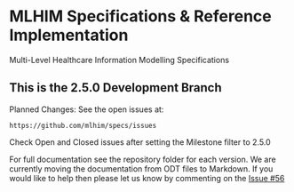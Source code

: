 MLHIM Specifications & Reference Implementation
===============================================

Multi-Level Healthcare Information Modelling Specifications

This is the 2.5.0 Development Branch
-------------------------------------

Planned Changes:
See the open issues at:

    
    https://github.com/mlhim/specs/issues

Check Open and Closed issues after setting the Milestone filter to 2.5.0

For full documentation see the repository folder for each version.
We are currently moving the documentation from ODT files to Markdown.
If you would like to help then please let us know by commenting on the [Issue #56](https://github.com/mlhim/specs/issues/56)



    